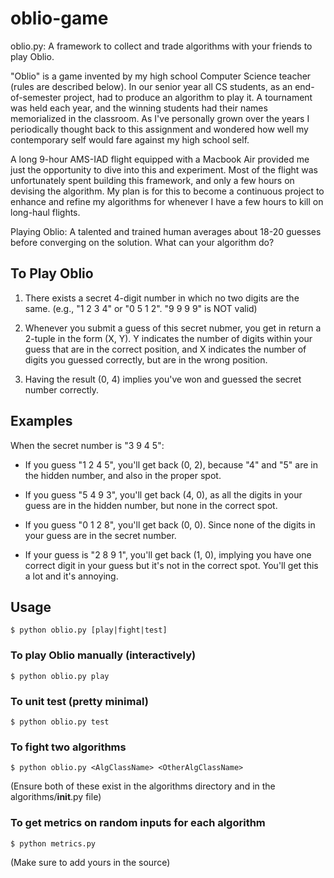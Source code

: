 # oblio-game

oblio.py: A framework to collect and trade algorithms with your friends to play Oblio.

"Oblio" is a game invented by my high school Computer Science teacher (rules are described below). In our senior year all CS students, as an end-of-semester project, had to produce an algorithm to play it. A tournament was held each year, and the winning students had their names memorialized in the classroom.  As I've personally grown over the years I periodically thought back to this assignment and wondered how well my contemporary self would fare against my high school self.

A long 9-hour AMS-IAD flight equipped with a Macbook Air provided me just the opportunity to dive into this and experiment. Most of the flight was unfortunately spent building this framework, and only a few hours on devising the algorithm. My plan is for this to become a continuous project to enhance and refine my algorithms for whenever I have a few hours to kill on long-haul flights.

Playing Oblio: A talented and trained human averages about 18-20 guesses before converging on the solution. What can your algorithm do?

## To Play Oblio

 1. There exists a secret 4-digit number in which no two digits are the same.
    (e.g., "1 2 3 4" or "0 5 1 2".  "9 9 9 9" is NOT valid)

 2. Whenever you submit a guess of this secret nubmer, you get in return a  2-tuple in the form (X, Y). Y indicates the number of digits within your guess that are in the correct position, and X indicates the number of digits you guessed correctly, but are in the wrong position.

 3. Having the result (0, 4) implies you've won and guessed the secret number correctly.

## Examples

When the secret number is "3 9 4 5":

* If you guess "1 2 4 5", you'll get back (0, 2), because "4" and "5" are in the hidden number, and also in the proper spot.

* If you guess "5 4 9 3", you'll get back (4, 0), as all the digits in your guess are in the hidden number, but none in the correct spot.

* If you guess "0 1 2 8", you'll get back (0, 0). Since none of the digits in your guess are in the secret number.

* If your guess is "2 8 9 1", you'll get back (1, 0), implying you have one correct digit in your guess but it's not in the correct spot. You'll get this a lot and it's annoying.

## Usage

    $ python oblio.py [play|fight|test]

### To play Oblio manually (interactively)

    $ python oblio.py play

### To unit test (pretty minimal)

    $ python oblio.py test

### To fight two algorithms

    $ python oblio.py <AlgClassName> <OtherAlgClassName>

(Ensure both of these exist in the algorithms directory and in the algorithms/__init__.py file)

### To get metrics on random inputs for each algorithm

    $ python metrics.py
    
(Make sure to add yours in the source)
